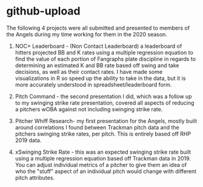 # github-upload

The following 4 projects were all submitted and presented to members of the Angels during my time working for them in the 2020 season.
1) NOC+ Leaderboard - (Non Contact Leaderboard) a leaderboard of hitters projected BB and K rates using a multiple regression equation to find the value
of each portion of Fangraphs plate discipline in regards to determining an estimated K and BB rate based off swing and take decisions, as well as their contact rates.
I have made some visualizations in R so speed up the ability to take in the data, but it is more accurately understood in spreadsheet/leaderboard form.

2) Pitch Command - the second presentation I did, which was a follow up to my swinging strike rate presentation, covered all aspects of reducing a pitchers
wOBA against not including swinging strike rate.

3) Pitcher Whiff Research- my first presentation for the Angels, mostly built around correlations I found between Trackman pitch data and the pitchers
swinging strike rates, per pitch.  This is entirely based off RHP 2019 data.

4) xSwinging Strike Rate - this was an expected swinging strike rate built using a multiple regression equation based off Trackman data in 2019. You can adjust
individual metrics of a pitcher to give them an idea of who the "stuff" aspect of an individual pitch would change with different pitch attributes.
